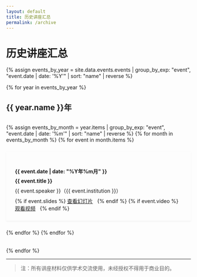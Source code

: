 ```yaml
---
layout: default
title: 历史讲座汇总
permalink: /archive
---
```


# 历史讲座汇总

{% assign events_by_year = site.data.events.events | group_by_exp: "event", "event.date | date: '%Y'" | sort: "name" | reverse %}

{% for year in events_by_year %}
## {{ year.name }}年

<div class="card" style="margin: 2rem 0;">
    <div style="display: grid; grid-template-columns: repeat(auto-fit, minmax(300px, 1fr)); gap: 1.5rem;">
        {% assign events_by_month = year.items | group_by_exp: "event", "event.date | date: '%m'" | sort: "name" | reverse %}
        {% for month in events_by_month %}
            {% for event in month.items %}
            <div class="event-card">
                <h4>{{ event.date | date: "%Y年%m月" }}</h4>
                <p><strong>{{ event.title }}</strong></p>
                <p>{{ event.speaker }}（{{ event.institution }}）</p>
                {% if event.slides %}
                <a href="{{ event.slides }}" class="button">查看幻灯片</a>
                {% endif %}
                {% if event.video %}
                <a href="{{ event.video }}" class="button">观看视频</a>
                {% endif %}
            </div>
            {% endfor %}
        {% endfor %}
    </div>
</div>
{% endfor %}

<style>
.event-card {
    background: var(--background-light);
    padding: 1.5rem;
    border-radius: var(--border-radius);
    transition: all 0.3s ease;
    box-shadow: 0 2px 4px rgba(0, 0, 0, 0.05);
}

.event-card:hover {
    transform: translateY(-5px);
    box-shadow: 0 4px 8px rgba(0, 0, 0, 0.1);
}

.event-card h4 {
    color: var(--text-color);
    margin-bottom: 0.5rem;
}

.event-card p {
    color: var(--text-light);
    margin: 0.5rem 0;
}

.event-card .button {
    margin-top: 1rem;
    margin-right: 0.5rem;
}
</style>

---

> 注：所有讲座材料仅供学术交流使用，未经授权不得用于商业目的。 